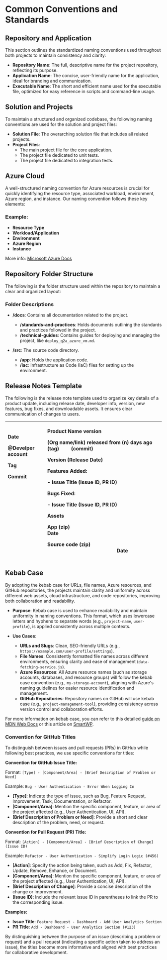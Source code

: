 # Common Conventions and Standards


## Repository and Application

This section outlines the standardized naming conventions used throughout both projects to maintain consistency and clarity:

- **Repository Name**: The full, descriptive name for the project repository, reflecting its purpose.
- **Application Name**: The concise, user-friendly name for the application, ideal for branding and communication.
- **Executable Name**: The short and efficient name used for the executable file, optimized for easy reference in scripts and command-line usage.

## Solution and Projects

To maintain a structured and organized codebase, the following naming conventions are used for the solution and project files:

- **Solution File**: The overarching solution file that includes all related projects.
- **Project Files**:
  - The main project file for the core application.
  - The project file dedicated to unit tests.
  - The project file dedicated to integration tests.

## Azure Cloud

A well-structured naming convention for Azure resources is crucial for quickly identifying the resource type, associated workload, environment, Azure region, and instance. Our naming convention follows these key elements:

### Example:

- **Resource Type**
- **Workload/Application**
- **Environment**
- **Azure Region**
- **Instance**

More info: [Microsoft Azure Docs](https://learn.microsoft.com/en-us/azure/cloud-adoption-framework/ready/azure-best-practices/resource-naming)

## Repository Folder Structure

The following is the folder structure used within the repository to maintain a clear and organized layout:

### Folder Descriptions

- **/docs**: Contains all documentation related to the project.
  - **/standards-and-practices**: Holds documents outlining the standards and practices followed in the project.
  - **/technical-guides**: Contains guides for deploying and managing the project, like `deploy_q2a_azure_vm.md`.
  
- **/src**: The source code directory.
  - **/app**: Holds the application code.
  - **/iac**: Infrastructure as Code (IaC) files for setting up the environment.


## Release Notes Template 
The following is the release note template used to organize key details of a product update, including release date, developer info, version, new features, bug fixes, and downloadable assets. It ensures clear communication of changes to users.

|<p>**Date**</p><p>**@Develper account**</p><p> **Tag**</p><p> **Commit** <br />&nbsp;<br /> <br />&nbsp;<br /><br />&nbsp;<br /><br />&nbsp;<br /><br />&nbsp;<br /><br />&nbsp;<br />  </p>|<p>**Product Name version** </p><p> (Org name/link) released from (n) days ago &nbsp; &nbsp; (tag) &nbsp; &nbsp; &nbsp; &nbsp; (commit) </p><p></p><p> Version (Release Date)</p><p></p><p>**Features Added:**</p><p>- Issue Title (Issue ID, PR ID) </p><p></p><p>**Bugs Fixed:**</p><p>- Issue Title (Issue ID, PR ID) </p><p></p><p>**Assets**</p><p> App (zip)	&nbsp;&nbsp;&nbsp;&nbsp;&nbsp;&nbsp;&nbsp;&nbsp;&nbsp;&nbsp;&nbsp;&nbsp;&nbsp;&nbsp;&nbsp;&nbsp;&nbsp;&nbsp;&nbsp;&nbsp;&nbsp;&nbsp;&nbsp;&nbsp;&nbsp;&nbsp;&nbsp;&nbsp;&nbsp;&nbsp;&nbsp;&nbsp;&nbsp;&nbsp;&nbsp;&nbsp;&nbsp;&nbsp;&nbsp;&nbsp;&nbsp;&nbsp;&nbsp;&nbsp;&nbsp;&nbsp;&nbsp;&nbsp;&nbsp;&nbsp;&nbsp;&nbsp;&nbsp;&nbsp;&nbsp;&nbsp;&nbsp;&nbsp;&nbsp;&nbsp;&nbsp;&nbsp;&nbsp;&nbsp; Date </p><p> Source code (zip) &nbsp;&nbsp;&nbsp;&nbsp;&nbsp;&nbsp;&nbsp;&nbsp;&nbsp;&nbsp;&nbsp;&nbsp;&nbsp;&nbsp;&nbsp;&nbsp;&nbsp;&nbsp;&nbsp;&nbsp;&nbsp;&nbsp;&nbsp;&nbsp;&nbsp;&nbsp;&nbsp;&nbsp;&nbsp;&nbsp;&nbsp;&nbsp;&nbsp;&nbsp;&nbsp;&nbsp;&nbsp;&nbsp;&nbsp;&nbsp;&nbsp;&nbsp;&nbsp;&nbsp;&nbsp;&nbsp;&nbsp;&nbsp;&nbsp;&nbsp;&nbsp;&nbsp;Date</p><p></p>|
| :- | :- |

## Kebab Case
By adopting the kebab case for URLs, file names, Azure resources, and GitHub repositories, the projects maintain clarity and uniformity across different web assets, cloud infrastructure, and code repositories, improving both collaboration and readability.
- **Purpose**: Kebab case is used to enhance readability and maintain uniformity in naming conventions. This format, which uses lowercase letters and hyphens to separate words (e.g., `project-name`, `user-profile`), is applied consistently across multiple contexts.

- **Use Cases**:
  - **URLs and Slugs**: Clean, SEO-friendly URLs (e.g., `https://example.com/user-profile/settings`).
  - **File Names**: Consistently formatted file names across different environments, ensuring clarity and ease of management (`data-fetching-service.js`).
  - **Azure Resources**: All Azure resource names (such as storage accounts, databases, and resource groups) will follow the kebab case convention (e.g., `my-storage-account`), aligning with Azure's naming guidelines for easier resource identification and management.
  - **GitHub Repositories**: Repository names on GitHub will use kebab case (e.g., `project-management-tool`), providing consistency across version control and collaboration efforts.



For more information on kebab case, you can refer to this detailed [guide on MDN Web Docs](https://developer.mozilla.org/en-US/docs/Glossary/Kebab_case) or this article on [SmartWP](https://smartwp.com/kebab-case/).


### Convention for GitHub Titles

To distinguish between issues and pull requests (PRs) in GitHub while following best practices, we use specific conventions for titles:

**Convention for GitHub Issue Title:**

Format: `[Type] - [Component/Area] - [Brief Description of Problem or Need]`

Example: `Bug - User Authentication - Error When Logging In`

- **[Type]**: Indicate the type of issue, such as Bug, Feature Request, Improvement, Task, Documentation, or Refactor.
- **[Component/Area]**: Mention the specific component, feature, or area of the project affected (e.g., User Authentication, UI, API).
- **[Brief Description of Problem or Need]**: Provide a short and clear description of the problem, need, or request.

**Convention for Pull Request (PR) Title:**

Format: `[Action] - [Component/Area] - [Brief Description of Change] (Issue ID)`

Example: `Refactor - User Authentication - Simplify Login Logic (#456)`

- **[Action]**: Specify the action being taken, such as Add, Fix, Refactor, Update, Remove, Enhance, or Document.
- **[Component/Area]**: Mention the specific component, feature, or area of the project affected (e.g., User Authentication, UI, API).
- **[Brief Description of Change]**: Provide a concise description of the change or improvement.
- **(Issue ID)**: Include the relevant issue ID in parentheses to link the PR to the corresponding issue.

**Examples:**

- **Issue Title**: `Feature Request - Dashboard - Add User Analytics Section`
- **PR Title**: `Add - Dashboard - User Analytics Section (#123)`

By distinguishing between the purpose of an issue (describing a problem or request) and a pull request (indicating a specific action taken to address an issue), the titles become more informative and aligned with best practices for collaborative development.
